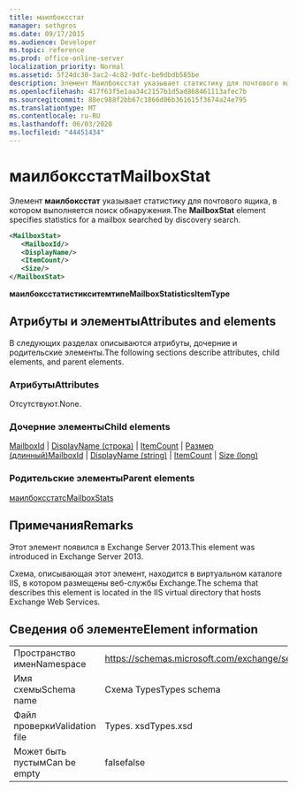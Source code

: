 ```yaml
---
title: маилбоксстат
manager: sethgros
ms.date: 09/17/2015
ms.audience: Developer
ms.topic: reference
ms.prod: office-online-server
localization_priority: Normal
ms.assetid: 5f24dc30-3ac2-4c82-9dfc-be9dbdb585be
description: Элемент Маилбоксстат указывает статистику для почтового ящика, в котором выполняется поиск обнаружения.
ms.openlocfilehash: 417f63f5e1aa34c2157b1d5ad868461113afec7b
ms.sourcegitcommit: 88ec988f2bb67c1866d06b361615f3674a24e795
ms.translationtype: MT
ms.contentlocale: ru-RU
ms.lasthandoff: 06/03/2020
ms.locfileid: "44451434"
---
```

# <a name="mailboxstat"></a><span data-ttu-id="23652-103">маилбоксстат</span><span class="sxs-lookup"><span data-stu-id="23652-103">MailboxStat</span></span>

<span data-ttu-id="23652-104">Элемент **маилбоксстат** указывает статистику для почтового ящика, в котором выполняется поиск обнаружения.</span><span class="sxs-lookup"><span data-stu-id="23652-104">The **MailboxStat** element specifies statistics for a mailbox searched by discovery search.</span></span> 
  
```XML
<MailboxStat>
   <MailboxId/>
   <DisplayName/>
   <ItemCount/>
   <Size/>
</MailboxStat>
```

<span data-ttu-id="23652-105">**маилбоксстатистикситемтипе**</span><span class="sxs-lookup"><span data-stu-id="23652-105">**MailboxStatisticsItemType**</span></span>

## <a name="attributes-and-elements"></a><span data-ttu-id="23652-106">Атрибуты и элементы</span><span class="sxs-lookup"><span data-stu-id="23652-106">Attributes and elements</span></span>

<span data-ttu-id="23652-107">В следующих разделах описываются атрибуты, дочерние и родительские элементы.</span><span class="sxs-lookup"><span data-stu-id="23652-107">The following sections describe attributes, child elements, and parent elements.</span></span>
  
### <a name="attributes"></a><span data-ttu-id="23652-108">Атрибуты</span><span class="sxs-lookup"><span data-stu-id="23652-108">Attributes</span></span>

<span data-ttu-id="23652-109">Отсутствуют.</span><span class="sxs-lookup"><span data-stu-id="23652-109">None.</span></span>
  
### <a name="child-elements"></a><span data-ttu-id="23652-110">Дочерние элементы</span><span class="sxs-lookup"><span data-stu-id="23652-110">Child elements</span></span>

<span data-ttu-id="23652-111">[MailboxId](mailboxid.md)  |  [DisplayName (строка)](displayname-string.md)  |  [ItemCount](itemcount.md)  |  [Размер (длинный)](size-long.md)</span><span class="sxs-lookup"><span data-stu-id="23652-111">[MailboxId](mailboxid.md) | [DisplayName (string)](displayname-string.md) | [ItemCount](itemcount.md) | [Size (long)](size-long.md)</span></span>
  
### <a name="parent-elements"></a><span data-ttu-id="23652-112">Родительские элементы</span><span class="sxs-lookup"><span data-stu-id="23652-112">Parent elements</span></span>

[<span data-ttu-id="23652-113">маилбоксстатс</span><span class="sxs-lookup"><span data-stu-id="23652-113">MailboxStats</span></span>](mailboxstats.md)
  
## <a name="remarks"></a><span data-ttu-id="23652-114">Примечания</span><span class="sxs-lookup"><span data-stu-id="23652-114">Remarks</span></span>

<span data-ttu-id="23652-115">Этот элемент появился в Exchange Server 2013.</span><span class="sxs-lookup"><span data-stu-id="23652-115">This element was introduced in Exchange Server 2013.</span></span>
  
<span data-ttu-id="23652-116">Схема, описывающая этот элемент, находится в виртуальном каталоге IIS, в котором размещены веб-службы Exchange.</span><span class="sxs-lookup"><span data-stu-id="23652-116">The schema that describes this element is located in the IIS virtual directory that hosts Exchange Web Services.</span></span>
  
## <a name="element-information"></a><span data-ttu-id="23652-117">Сведения об элементе</span><span class="sxs-lookup"><span data-stu-id="23652-117">Element information</span></span>

|||
|:-----|:-----|
|<span data-ttu-id="23652-118">Пространство имен</span><span class="sxs-lookup"><span data-stu-id="23652-118">Namespace</span></span>  <br/> |https://schemas.microsoft.com/exchange/services/2006/types  <br/> |
|<span data-ttu-id="23652-119">Имя схемы</span><span class="sxs-lookup"><span data-stu-id="23652-119">Schema name</span></span>  <br/> |<span data-ttu-id="23652-120">Схема Types</span><span class="sxs-lookup"><span data-stu-id="23652-120">Types schema</span></span>  <br/> |
|<span data-ttu-id="23652-121">Файл проверки</span><span class="sxs-lookup"><span data-stu-id="23652-121">Validation file</span></span>  <br/> |<span data-ttu-id="23652-122">Types. xsd</span><span class="sxs-lookup"><span data-stu-id="23652-122">Types.xsd</span></span>  <br/> |
|<span data-ttu-id="23652-123">Может быть пустым</span><span class="sxs-lookup"><span data-stu-id="23652-123">Can be empty</span></span>  <br/> |<span data-ttu-id="23652-124">false</span><span class="sxs-lookup"><span data-stu-id="23652-124">false</span></span>  <br/> |
   

